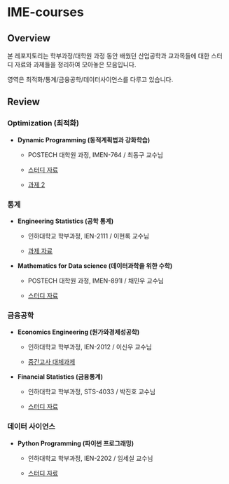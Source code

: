 # IME-courses

## Overview

본 레포지토리는 학부과정/대학원 과정 동안 배웠던 산업공학과 교과목들에 대한 스터디 자료와 과제들을 정리하여 모아놓은 모음입니다. 

영역은 최적화/통계/금융공학/데이터사이언스를 다루고 있습니다.

## Review

### Optimization (최적화)

- **Dynamic Programming (동적계획법과 강화학습)**

  - POSTECH 대학원 과정, IMEN-764 / 최동구 교수님

  - [스터디 자료](./Dynamic-Programming/)
  - [과제 2]()

### 통계

- **Engineering Statistics (공학 통계)**

  - 인하대학교 학부과정,  IEN-2111 / 이현록 교수님

  - [과제 자료](./Engineering-Statistics/)

- **Mathematics for Data science (데이터과학을 위한 수학)**

  - POSTECH 대학원 과정, IMEN-891I / 채민우 교수님

  - [스터디 자료](./Mathematic-for-Data-science/)

### 금융공학

- **Economics Engineering (원가와경제성공학)**

  - 인하대학교 학부과정, IEN-2012 / 이신우 교수님

  - [중간고사 대체과제](./Economic-Engineering/원가와경제성공학_12190625_배기웅_최종본.pdf)

- **Financial Statistics (금융통계)**

  - 인하대학교 학부과정, STS-4033 / 박진호 교수님

  - [스터디 자료](./Financial-Statistics/)

### 데이터 사이언스

- **Python Programming (파이썬 프로그래밍)**

  - 인하대학교 학부과정, IEN-2202 / 임세실 교수님

  - [스터디 자료](./Python-Programming/)